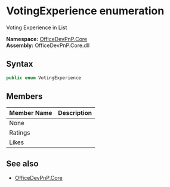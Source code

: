 # VotingExperience  enumeration
Voting Experience in List  

**Namespace:** [OfficeDevPnP.Core](OfficeDevPnP.Core.md)  
**Assembly:** OfficeDevPnP.Core.dll  
## Syntax
```C#
public enum VotingExperience
```
## Members
|**Member Name**|**Description**|
|:-----|:-----|
| None | 
| Ratings | 
| Likes | 

## See also
- [OfficeDevPnP.Core](OfficeDevPnP.Core.md)
